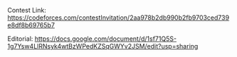 Contest Link: https://codeforces.com/contestInvitation/2aa978b2db990b2fb9703ced739e8df8b69765b7

Editorial: https://docs.google.com/document/d/1sf71Q5S-1g7Ysw4LlRNsyk4wtBzWPedKZSqGWYv2JSM/edit?usp=sharing
